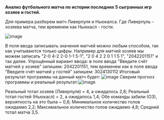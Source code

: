 **Анализ футбольного матча по истории последних 5 сыгранных игр хозяев и гостей.**

Для примера разберем матч Ливерпуля и Ньюкалса. Где Ливерпуль - хозяева матча, тем временем как Ньюкасл - гости.

![image](https://github.com/Lelbry/Prognozchick/assets/98397880/fc6240d7-810f-4eb0-837e-129c81a41824)

В поля ввода записывать значения матчей можно любым способом, так как учитываются только цифры. Например для матчей хозяев мы можем записать "2-0 4-2 2-0 1-1 5-1", "2 0 4 2 2 0 1 1 5 1", "2042201151" и так далее.
Упрощённый вариант ввода: в поле ввода "Введите счёт матчей у хозяев" запишем: 2042201151, тем временем как в поле ввода "Введите счёт матчей у гостей" запишем: 3024130112
Итоговый результат программы на данный матч будет: ![image](https://github.com/Lelbry/Prognozchick/assets/98397880/5fe0f032-13d3-4446-9c98-b6a2a46910e7)
Сверим прогноз программы и реальный результат:![image](https://github.com/Lelbry/Prognozchick/assets/98397880/7c5dbc9b-eb63-4abe-9f0e-64d086284cde)

Реальный тотал хозяев (Ливерпуля) = 4, а ожидалось 2,8;
Реальный тотал гостей (Ньюкасл) = 2, а ожидалось 1,4;
Обе команды забили (ОЗ), вероятность на это была ~ 0,8;
Минимальное количество голов ожидаемо 2,2;
Максимальное количество голов ожидаемо 4,8; 
Средний тотал матча 3,5.
